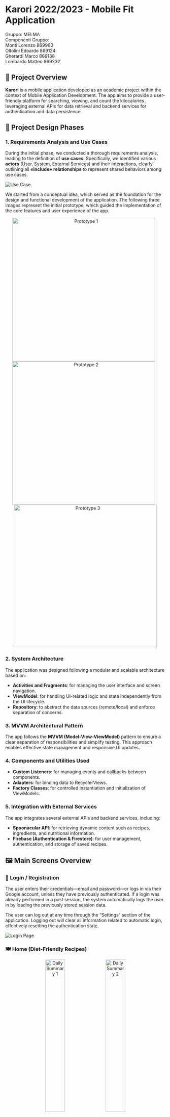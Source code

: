 # Karori 2022/2023 - Mobile Fit Application

Gruppo: MELMA <br />
Componenti Gruppo: <br />
Monti Lorenzo 869960 <br />
Oltolini Edoardo 869124 <br />
Gherardi Marco 869138 <br />
Lombardo Matteo 869232


## 📱 Project Overview

**Karori** is a mobile application developed as an academic project within the context of Mobile Application Development. The app aims to provide a user-friendly platform for searching, viewing, and count the kilocalories , leveraging external APIs for data retrieval and backend services for authentication and data persistence.

## 🧩 Project Design Phases

### 1. Requirements Analysis and Use Cases

During the initial phase, we conducted a thorough requirements analysis, leading to the definition of **use cases**. Specifically, we identified various **actors** (User, System, External Services) and their interactions, clearly outlining all **«include» relationships** to represent shared behaviors among use cases.

![Use Case](images/Use%20case.png)

We started from a conceptual idea, which served as the foundation for the design and functional development of the application.
The following three images represent the initial prototype, which guided the implementation of the core features and user experience of the app.

<p align="center">
  <img src="images/How it started.png" alt="Prototype 1" height="450px" style="margin-right: 10px;">
  <img src="images/How it started 2.png" alt="Prototype 2" height="450px" style="margin-right: 10px;">
  <img src="images/How it started 3.png" alt="Prototype 3" height="450px">
</p>

### 2. System Architecture

The application was designed following a modular and scalable architecture based on:

- **Activities and Fragments**: for managing the user interface and screen navigation.
- **ViewModel**: for handling UI-related logic and state independently from the UI lifecycle.
- **Repository**: to abstract the data sources (remote/local) and enforce separation of concerns.

### 3. MVVM Architectural Pattern

The app follows the **MVVM (Model-View-ViewModel)** pattern to ensure a clear separation of responsibilities and simplify testing. This approach enables effective state management and responsive UI updates.

### 4. Components and Utilities Used

- **Custom Listeners**: for managing events and callbacks between components.
- **Adapters**: for binding data to RecyclerViews.
- **Factory Classes**: for controlled instantiation and initialization of ViewModels.

### 5. Integration with External Services

The app integrates several external APIs and backend services, including:

- **Spoonacular API**: for retrieving dynamic content such as recipes, ingredients, and nutritional information.
- **Firebase (Authentication & Firestore)**: for user management, authentication, and storage of saved recipes.

## 🖼️ Main Screens Overview

### 🔐 **Login / Registration**
The user enters their credentials—email and password—or logs in via their Google account, unless they have previously authenticated.
If a login was already performed in a past session, the system automatically logs the user in by loading the previously stored session data.

The user can log out at any time through the “Settings” section of the application. Logging out will clear all information related to automatic login, effectively resetting the authentication state.

![Login Page](images/login%20utente.png)

### 🍽️ **Home (Diet-Friendly Recipes)**

<p align="center">
  <img src="images/Home screen.png" alt="Daily Summary 1" width="35%" style="margin-right: 10px;">
  <img src="images/Riassunto.png" alt="Daily Summary 2" width="35%">
</p>

This screen displays a daily summary divided into three main meals: Breakfast, Lunch, and Dinner.
Users can switch between these meal sections by swiping left or right across the screen.

The “See more” button allows users to view the specific foods that contributed to the nutritional values shown on the screen.
Upon clicking, a pop-up window appears listing the consumed items. By selecting an individual food item, the app navigates to a detailed view that provides more specific nutritional data.

The “Add” button enables users to search for a food item they have consumed and add it to one of the three respective meal lists (Breakfast, Lunch, or Dinner).

At the top of the screen, the application logo dynamically displays the total calories consumed, calculated according to a previously defined formula.

### 🔍 **Search and Nutrition Information Flow**

<p align="center">
  <img src="images/Ricerca Cibo.png" alt="Daily Summary 1" width="35%" style="margin-right: 10px;">
  <img src="images/Information food.png" alt="Daily Summary 2" width="35%">
</p>

In the Search screen, a user can look for a specific food item to add to a selected meal (Breakfast, Lunch, or Dinner).
Upon selecting a food, the application first prompts the user to enter the quantity, followed by a screen to choose the appropriate unit of measurement.

Alternatively, the user can also search for a recipe, and from there, view the list of ingredients it contains.

In the Information screen, if a user has selected a food item, they can view both primary nutritional values—Calories, Carbohydrates, Proteins, and Fats—as well as glycemic properties and secondary nutritional details, such as Vitamins, Zinc, Iron, and more.

Once reviewed, the user can add the selected food item to the chosen meal using the “Add Aliment” button. This action stores the data locally via Room, the app’s local database component.

### ⚙️ **User Profile**
In this screen, the user can view all their personal information, including:
Height
Weight
Age
Goal
Daily Caloric Intake (kcal)
Email address

![Use Case](images/profile.png)

All these values can be manually updated using a dedicated edit button, which enables the user to overwrite the existing data and update the changes in the database. The caloric intake is calculated using the same formula applied during the login/registration phase.
Another feature available in this section is the ability to change the password. By pressing the corresponding button, an email will be sent to the user’s registered address, containing a link to reset the password securely.
Finally, the screen also includes a Logout button, which signs the user out and redirects them to the Login screen.
A toggle switch is present to enable or disable editing mode, allowing the user to make changes only when necessary.



## 🔧 Technologies Used

- **Language**: JAVA  
- **Framework**: Android Jetpack (LiveData, ViewModel, Navigation)  
- **Libraries**: Retrofit, Glide, Firebase SDK, Material Design Components  
- **Architecture**: MVVM  
- **Backend**: Firebase Firestore  
- **External API**: Spoonacular API  

## 🚀 Installation Instructions

1. Clone the repository:
   ```bash
   git clone https://github.com/LolloMagicMagia/Karori.git

## ⚠️ Application Status
This application is currently deprecated and no longer maintained.

At the time of development, it relied on the integration of two key external services:

Spoonacular API – for retrieving nutritional data, recipe details, and ingredient information.

Firebase – for user authentication, real-time data storage, and password recovery functionality.

## 🎓 Educational Approach and Development Philosophy
This project makes use of Android’s Navigation Component, specifically the Navigation Graph, to manage transitions between fragments in a structured and scalable way. Each navigation action is clearly defined within the graph, improving both readability and maintainability of the app's flow.

While not all components and design patterns strictly contributed to functionality or were necessary for the app’s scope, we intentionally chose to implement all the key elements taught during the course. The purpose was to challenge ourselves by experimenting with different architectural patterns and best practices—even in cases where simpler alternatives may have sufficed.

This includes, but is not limited to:

MVVM architecture (Model–View–ViewModel)

ViewModel + LiveData for state management

Repository pattern for data abstraction

Listeners, Adapters, and Factory classes

Integration with Firebase and external APIs (Spoonacular)

Room database for local persistence

Navigation Graph for in-app routing
